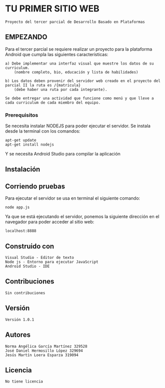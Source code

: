 # TU PRIMER SITIO WEB

	Proyecto del tercer parcial de Desarrollo Basado en Plataformas

## EMPEZANDO

Para el tercer parcial se requiere realizar un proyecto para la plataforma Android que cumpla las siguientes características:

	a) Debe implementar una interfaz visual que muestre los datos de su curriculum. 
		(nombre completo, bio, educación y lista de habilidades)

	b) Los datos deben provenir del servidor web creado en el proyecto del parcial II la ruta es /{matricula} 
		(debe haber una ruta por cada integrante).

	Se debe entregar una actividad que funcione como menú y que lleve a cada curriculum de cada miembro del equipo.

### Prerequisitos
		
Se necesita instalar NODEJS para poder ejecutar el servidor. Se instala desde la terminal 
con los comandos:

	apt-get update
	apt-get install nodejs
	
Y se necesita Android Studio para compilar la aplicación

## Instalación


## Corriendo pruebas

Para ejecutar el servidor se usa en terminal el siguiente comando:

	node app.js
	
Ya que se está ejecutando el servidor, ponemos la siguiente dirección en el navegador 
para poder acceder al sitio web:

	localhost:8888
	
## Construido con

	Visual Studio - Editor de texto
	Node js - Entorno para ejecutar JavaScript
	Android Studio - IDE
	
## Contribuciones

	Sin contribuciones

## Versión

	Versión 1.0.1

## Autores

	Norma Angélica García Martínez 329528
	José Daniel Hermosillo López 329694
	Jesús Martín Loera Esparza 319094

## Licencia

	No tiene licencia
